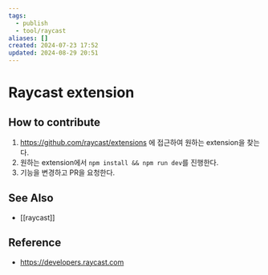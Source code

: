 ```yaml
---
tags:
  - publish
  - tool/raycast
aliases: []
created: 2024-07-23 17:52
updated: 2024-08-29 20:51
---
```

# Raycast extension
## How to contribute
1. https://github.com/raycast/extensions 에 접근하여 원하는 extension을 찾는다.
2. 원하는 extension에서 `npm install && npm run dev`를 진행한다.
3. 기능을 변경하고 PR을 요청한다.

## See Also
- [[raycast]]

## Reference
- https://developers.raycast.com